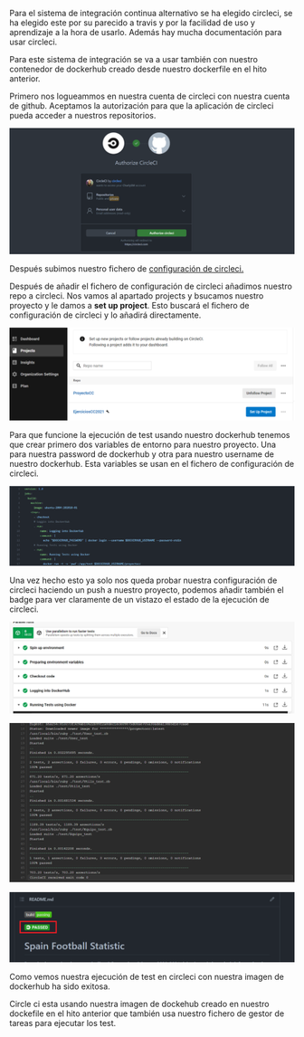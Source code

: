 Para el sistema de integración continua alternativo se ha elegido circleci, se ha elegido este por su parecido a travis y por la facilidad de uso y aprendizaje a la hora de usarlo. Además hay mucha documentación para usar circleci.

Para este sistema de integración se va a usar también con nuestro contenedor de dockerhub creado desde nuestro dockerfile en el hito anterior.

Primero nos logueammos en nuestra cuenta de circleci con nuestra cuenta de github. Aceptamos la autorización para que la aplicación de circleci pueda acceder a nuestros repositorios.

![circleci authorized](./img/authorizedCircleCI.png)

Después subimos nuestro fichero de [configuración de circleci.](https://github.com/CharlySM/ProyectoCC/blob/master/.circleci/config.yml)

Después de añadir el fichero de configuración de circleci añadimos nuestro repo a circleci. Nos vamos al apartado projects y bsucamos nuestro proyecto y le damos a **set up project**. Esto buscará el fichero de configuración de circleci y lo añadirá directamente.

![add project](./img/addProjectCI.png)

Para que funcione la ejecución de test usando nuestro dockerhub tenemos que crear primero dos variables de entorno para nuestro proyecto. Una para nuestra password de dockerhub y otra para nuestro username de nuestro dockerhub. Esta variables se usan en el fichero de configuración de circleci.

![file configuration](./img/fileConfiguration.png)

Una vez hecho esto ya solo nos queda probar nuestra configuración de circleci haciendo un push a nuestro proyecto, podemos añadir también el badge para ver claramente de un vistazo el estado de la ejecución de circleci.

![state 1](./img/state1.png)

![state 2](./img/state2.png)

![badge](./img/badgeCircle.png)

Como vemos nuestra ejecución de test en circleci con nuestra imagen de dockerhub ha sido exitosa.

Circle ci esta usando nuestra imagen de dockehub creado en nuestro dockefile en el hito anterior que también usa nuestro fichero de gestor de tareas para ejecutar los test.
